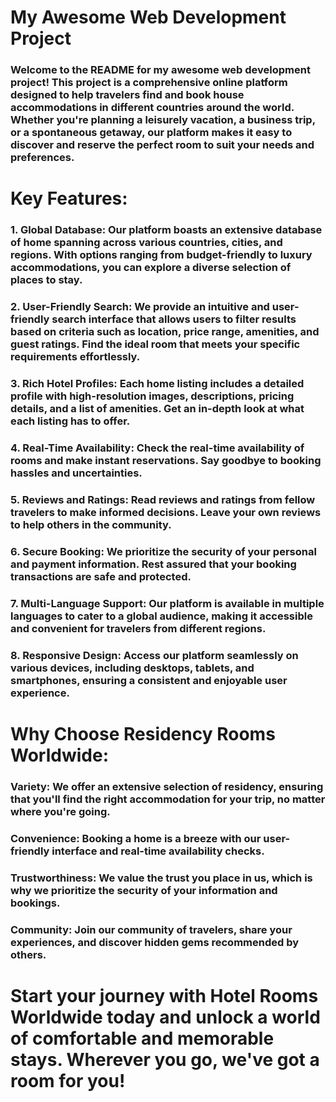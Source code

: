 # My Awesome Web Development Project

### Welcome to the README for my awesome web development project! This project is a comprehensive online platform designed to help travelers find and book house accommodations in different countries around the world. Whether you're planning a leisurely vacation, a business trip, or a spontaneous getaway, our platform makes it easy to discover and reserve the perfect room to suit your needs and preferences.

# Key Features:

### 1. Global Database: Our platform boasts an extensive database of home spanning across various countries, cities, and regions. With options ranging from budget-friendly to luxury accommodations, you can explore a diverse selection of places to stay.

### 2. User-Friendly Search: We provide an intuitive and user-friendly search interface that allows users to filter results based on criteria such as location, price range, amenities, and guest ratings. Find the ideal room that meets your specific requirements effortlessly.

### 3. Rich Hotel Profiles: Each home listing includes a detailed profile with high-resolution images, descriptions, pricing details, and a list of amenities. Get an in-depth look at what each listing has to offer.

### 4. Real-Time Availability: Check the real-time availability of rooms and make instant reservations. Say goodbye to booking hassles and uncertainties.

### 5. Reviews and Ratings: Read reviews and ratings from fellow travelers to make informed decisions. Leave your own reviews to help others in the community.

### 6. Secure Booking: We prioritize the security of your personal and payment information. Rest assured that your booking transactions are safe and protected.

### 7. Multi-Language Support: Our platform is available in multiple languages to cater to a global audience, making it accessible and convenient for travelers from different regions.

### 8. Responsive Design: Access our platform seamlessly on various devices, including desktops, tablets, and smartphones, ensuring a consistent and enjoyable user experience.


# Why Choose Residency Rooms Worldwide:

### Variety: We offer an extensive selection of residency, ensuring that you'll find the right accommodation for your trip, no matter where you're going.

### Convenience: Booking a home is a breeze with our user-friendly interface and real-time availability checks.

### Trustworthiness: We value the trust you place in us, which is why we prioritize the security of your information and bookings.

### Community: Join our community of travelers, share your experiences, and discover hidden gems recommended by others.



# Start your journey with Hotel Rooms Worldwide today and unlock a world of comfortable and memorable stays. Wherever you go, we've got a room for you!